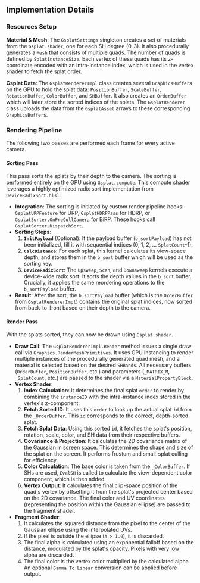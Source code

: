 ## Implementation Details

### Resources Setup

**Material & Mesh**: The `GsplatSettings` singleton creates a set of materials from the `Gsplat.shader`, one for each SH degree (0-3). It also procedurally generates a `Mesh` that consists of multiple quads. The number of quads is defined by `SplatInstanceSize`. Each vertex of these quads has its z-coordinate encoded with an intra-instance index, which is used in the vertex shader to fetch the splat order.

**Gsplat Data**: The `GsplatRendererImpl` class creates several `GraphicsBuffer`s on the GPU to hold the splat data: `PositionBuffer`, `ScaleBuffer`, `RotationBuffer`, `ColorBuffer`, and `SHBuffer`. It also creates an `OrderBuffer` which will later store the sorted indices of the splats. The `GsplatRenderer` class uploads the data from the `GsplatAsset` arrays to these corresponding `GraphicsBuffer`s.

### Rendering Pipeline

The following two passes are performed each frame for every active camera.

#### Sorting Pass

This pass sorts the splats by their depth to the camera. The sorting is performed entirely on the GPU using `Gsplat.compute`. This compute shader leverages a highly optimized radix sort implementation from `DeviceRadixSort.hlsl`.

*   **Integration**: The sorting is initiated by custom render pipeline hooks: `GsplatURPFeature` for URP, `GsplatHDRPPass` for HDRP, or `GsplatSorter.OnPreCullCamera` for BiRP. These hooks call `GsplatSorter.DispatchSort`.
*   **Sorting Steps**:
    1.  **`InitPayload`** (Optional): If the payload buffer (`b_sortPayload`) has not been initialized, fill it with sequential indices (0, 1, 2, ... `SplatCount`-1). 
    2.  **`CalcDistance`**: For each splat, this kernel calculates its view-space depth, and stores them in the `b_sort` buffer which will be used as the sorting key.
    3.  **`DeviceRadixSort`**: The `Upsweep`, `Scan`, and `Downsweep` kernels execute a device-wide radix sort. It sorts the depth values in the `b_sort` buffer. Crucially, it applies the same reordering operations to the `b_sortPayload` buffer.
*   **Result**: After the sort, the `b_sortPayload` buffer (which is the `OrderBuffer` from `GsplatRendererImpl`) contains the original splat indices, now sorted from back-to-front based on their depth to the camera.

#### Render Pass

With the splats sorted, they can now be drawn using `Gsplat.shader`.

*   **Draw Call**: The `GsplatRendererImpl.Render` method issues a single draw call via `Graphics.RenderMeshPrimitives`. It uses GPU instancing to render multiple instances of the procedurally generated quad mesh, and a material is selected based on the desired `SHBands`. All necessary buffers (`OrderBuffer`, `PositionBuffer`, etc.) and parameters (`_MATRIX_M`, `_SplatCount`, etc.) are passed to the shader via a `MaterialPropertyBlock`.
*   **Vertex Shader**: 
    1.  **Index Calculation**: It determines the final splat `order` to render by combining the `instanceID` with the intra-instance index stored in the vertex's z-component.
    2.  **Fetch Sorted ID**: It uses this `order` to look up the actual splat `id` from the `_OrderBuffer`. This `id` corresponds to the correct, depth-sorted splat.
    3.  **Fetch Splat Data**: Using this sorted `id`, it fetches the splat's position, rotation, scale, color, and SH data from their respective buffers.
    4.  **Covariance & Projection**: It calculates the 2D covariance matrix of the Gaussian in screen space. This determines the shape and size of the splat on the screen. It performs frustum and small-splat culling for efficiency.
    5.  **Color Calculation**: The base color is taken from the `_ColorBuffer`. If SHs are used, `EvalSH` is called to calculate the view-dependent color component, which is then added.
    6.  **Vertex Output**: It calculates the final clip-space position of the quad's vertex by offsetting it from the splat's projected center based on the 2D covariance. The final color and UV coordinates (representing the position within the Gaussian ellipse) are passed to the fragment shader.
*   **Fragment Shader**:
    1.  It calculates the squared distance from the pixel to the center of the Gaussian ellipse using the interpolated UVs.
    2.  If the pixel is outside the ellipse (`A > 1.0`), it is discarded.
    3.  The final alpha is calculated using an exponential falloff based on the distance, modulated by the splat's opacity. Pixels with very low alpha are discarded.
    4.  The final color is the vertex color multiplied by the calculated alpha. An optional `Gamma To Linear` conversion can be applied before output.

